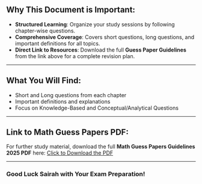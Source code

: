 

## Why This Document is Important:
- **Structured Learning**: Organize your study sessions by following chapter-wise questions.
- **Comprehensive Coverage**: Covers short questions, long questions, and important definitions for all topics.
- **Direct Link to Resources**: Download the full **Guess Paper Guidelines** from the link above for a complete revision plan.

---

## What You Will Find:
- Short and Long questions from each chapter
- Important definitions and explanations
- Focus on Knowledge-Based and Conceptual/Analytical Questions

---

## Link to Math Guess Papers PDF:
For further study material, download the full **Math Guess Papers Guidelines 2025 PDF** here:
[Click to Download the PDF](https://invent.ilmkidunya.com/images/Section/Board-Exam-Math-Guess-Papers-Guidelines-2025.pdf)

---

### Good Luck Sairah with Your Exam Preparation!
